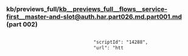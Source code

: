 ### kb/previews_full/kb__previews_full__flows__service-first__master-and-slot@auth.har.part026.md.part001.md (part 002)

```md

                                "scriptId": "14288",
                                "url": "htt
```

```
